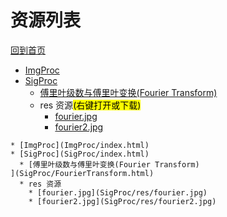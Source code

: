 
# 资源列表

[回到首页](https://charleechan.github.io/MyWiki)

* [ImgProc](ImgProc/index.html)
* [SigProc](SigProc/index.html)
  * [傅里叶级数与傅里叶变换(Fourier Transform)
](SigProc/FourierTransform.html)
  * res 资源<mark>(右键打开或下载)</mark>
    * [fourier.jpg](SigProc/res/fourier.jpg)
    * [fourier2.jpg](SigProc/res/fourier2.jpg)


```mind:height=300,title=内容概要,color
* [ImgProc](ImgProc/index.html)
* [SigProc](SigProc/index.html)
  * [傅里叶级数与傅里叶变换(Fourier Transform)
](SigProc/FourierTransform.html)
  * res 资源
    * [fourier.jpg](SigProc/res/fourier.jpg)
    * [fourier2.jpg](SigProc/res/fourier2.jpg)
```
